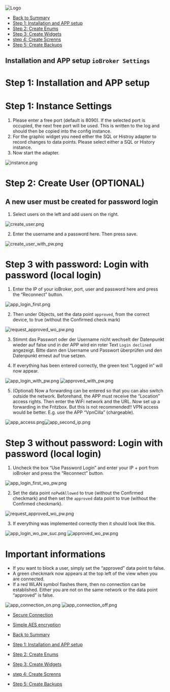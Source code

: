 ![Logo](../../admin/hiob.png)

-   [Back to Summary](/docs/en/README.md)
-   [Step 1: Installation and APP setup](app.md)
-   [Step 2: Create Enums](enum.md)
-   [Step 3: Create Widgets](widgets.md)
-   [step 4: Create Screnns](sreens.md)
-   [Step 5: Create Backups](backups.md)

## Installation and APP setup `ioBroker Settings`

# Step 1: Installation and APP setup

# Step 1: Instance Settings

1. Please enter a free port (default is 8090). If the selected port is occupied, the next free port will be used. This is written to the log and should then be copied into the config instance.
2. For the graphic widget you need either the SQL or Histroy adapter to record changes to data points. Please select either a SQL or History instance.
3. Now start the adapter.

![instance.png](img/instance.png)

# Step 2: Create User (OPTIONAL)

## A new user must be created for password login

1. Select users on the left and add users on the right.

![create_user.png](img/create_user.png)

2. Enter the username and a password here. Then press save.

![create_user_with_pw.png](img/create_user_with_pw.png)

# Step 3 with password: Login with password (local login)

1. Enter the IP of your ioBroker, port, user and password here and press the “Reconnect” button.

![app_login_first.png](../de/img/app_login_first.png)

2. Then under Objects, set the data point `approved`, from the correct device, to true (without the Confirmed check mark)

![request_approved_wo_pw.png](img/request_approved_wo_pw.png)

3. Stimmt das Passwort oder der Username nicht wechselt der Datenpunkt wieder auf false und in der APP wird ein roter Text `Login declined` angezeigt. Bitte dann den Username und Passwort überprüfen und den Datenpunkt erneut auf true setzen.

4. If everything has been entered correctly, the green text “Logged in” will now appear.

![app_login_with_pw.png](../de/img/app_login_with_pw.png)
![approved_with_pw.png](../de/img/approved_with_pw.png)

5. (Optional) Now a forwarding can be entered so that you can also switch outside the network. Beforehand, the APP must receive the “Location” access rights. Then enter the WiFi network and the URL. Now set up a forwarding in the Fritzbox. But this is not recommended!! VPN access would be better. E.g. use the APP “VpnCilla” (chargeable).

![app_access.png](../de/img/app_access.png)![app_second_ip.png](../de/img/app_second_ip.png)

# Step 3 without password: Login with password (local login)

1. Uncheck the box “Use Password Login” and enter your IP + port from ioBroker and press the “Reconnect” button.

![app_login_first_wo_pw.png](../de/img/app_login_first_wo_pw.png)

2. Set the data point `noPwdAllowed` to true (without the Confirmed checkmark) and then set the `approved` data point to true (without the Confirmed checkmark).

![request_approved_wo_pw.png](img/request_approved_wo_pw.png)

3. If everything was implemented correctly then it should look like this.

![app_login_wo_pw_suc.png](../de/img/app_login_wo_pw_suc.png)
![approved_wo_pw.png](../de/img/approved_wo_pw.png)

# Important informations

- If you want to block a user, simply set the “approved” data point to false.
- A green checkmark now appears at the top left of the view when you are connected.
- If a red WLAN symbol flashes there, then no connection can be established. Either you are not on the same network or the data point “approved” is false.

![app_connection_on.png](../de/img/app_connection_on.png)
![app_connection_off.png](../de/img/app_connection_off.png)

-   [Secure Connection](secureCon.md)
-   [Simple AES encryption](aessecure.md)

-   [Back to Summary](/docs/en/README.md)
-   [Step 1: Installation and APP setup](app.md)
-   [Step 2: Create Enums](enum.md)
-   [Step 3: Create Widgets](widgets.md)
-   [step 4: Create Screnns](sreens.md)
-   [Step 5: Create Backups](backups.md)